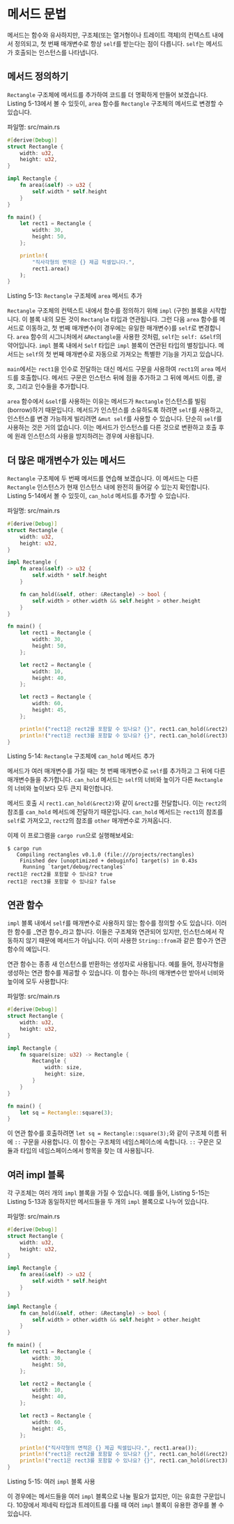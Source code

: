 # 메서드 문법

메서드는 함수와 유사하지만, 구조체(또는 열거형이나 트레이트 객체)의 컨텍스트 내에서 정의되고, 첫 번째 매개변수로 항상 `self`를 받는다는 점이 다릅니다. `self`는 메서드가 호출되는 인스턴스를 나타냅니다.

## 메서드 정의하기

`Rectangle` 구조체에 메서드를 추가하여 코드를 더 명확하게 만들어 보겠습니다. Listing 5-13에서 볼 수 있듯이, `area` 함수를 `Rectangle` 구조체의 메서드로 변경할 수 있습니다.

파일명: src/main.rs

```rust
#[derive(Debug)]
struct Rectangle {
    width: u32,
    height: u32,
}

impl Rectangle {
    fn area(&self) -> u32 {
        self.width * self.height
    }
}

fn main() {
    let rect1 = Rectangle {
        width: 30,
        height: 50,
    };

    println!(
        "직사각형의 면적은 {} 제곱 픽셀입니다.",
        rect1.area()
    );
}
```

Listing 5-13: `Rectangle` 구조체에 `area` 메서드 추가

`Rectangle` 구조체의 컨텍스트 내에서 함수를 정의하기 위해 `impl` (구현) 블록을 시작합니다. 이 블록 내의 모든 것이 `Rectangle` 타입과 연관됩니다. 그런 다음 `area` 함수를 메서드로 이동하고, 첫 번째 매개변수(이 경우에는 유일한 매개변수)를 `self`로 변경합니다. `area` 함수의 시그니처에서 `&Rectangle`을 사용한 것처럼, `self`는 `self: &Self`의 약어입니다. `impl` 블록 내에서 `Self` 타입은 `impl` 블록이 연관된 타입의 별칭입니다. 메서드는 `self`의 첫 번째 매개변수로 자동으로 가져오는 특별한 기능을 가지고 있습니다.

`main`에서는 `rect1`을 인수로 전달하는 대신 메서드 구문을 사용하여 `rect1`의 `area` 메서드를 호출합니다. 메서드 구문은 인스턴스 뒤에 점을 추가하고 그 뒤에 메서드 이름, 괄호, 그리고 인수들을 추가합니다.

`area` 함수에서 `&self`를 사용하는 이유는 메서드가 `Rectangle` 인스턴스를 빌림(borrow)하기 때문입니다. 메서드가 인스턴스를 소유하도록 하려면 `self`를 사용하고, 인스턴스를 변경 가능하게 빌리려면 `&mut self`를 사용할 수 있습니다. 단순히 `self`를 사용하는 것은 거의 없습니다. 이는 메서드가 인스턴스를 다른 것으로 변환하고 호출 후에 원래 인스턴스의 사용을 방지하려는 경우에 사용됩니다.

## 더 많은 매개변수가 있는 메서드

`Rectangle` 구조체에 두 번째 메서드를 연습해 보겠습니다. 이 메서드는 다른 `Rectangle` 인스턴스가 현재 인스턴스 내에 완전히 들어갈 수 있는지 확인합니다. Listing 5-14에서 볼 수 있듯이, `can_hold` 메서드를 추가할 수 있습니다.

파일명: src/main.rs

```rust
#[derive(Debug)]
struct Rectangle {
    width: u32,
    height: u32,
}

impl Rectangle {
    fn area(&self) -> u32 {
        self.width * self.height
    }

    fn can_hold(&self, other: &Rectangle) -> bool {
        self.width > other.width && self.height > other.height
    }
}

fn main() {
    let rect1 = Rectangle {
        width: 30,
        height: 50,
    };

    let rect2 = Rectangle {
        width: 10,
        height: 40,
    };

    let rect3 = Rectangle {
        width: 60,
        height: 45,
    };

    println!("rect1은 rect2를 포함할 수 있나요? {}", rect1.can_hold(&rect2));
    println!("rect1은 rect3를 포함할 수 있나요? {}", rect1.can_hold(&rect3));
}
```

Listing 5-14: `Rectangle` 구조체에 `can_hold` 메서드 추가

메서드가 여러 매개변수를 가질 때는 첫 번째 매개변수로 `self`를 추가하고 그 뒤에 다른 매개변수들을 추가합니다. `can_hold` 메서드는 `self`의 너비와 높이가 다른 `Rectangle`의 너비와 높이보다 모두 큰지 확인합니다.

메서드 호출 시 `rect1.can_hold(&rect2)`와 같이 `&rect2`를 전달합니다. 이는 `rect2`의 참조를 `can_hold` 메서드에 전달하기 때문입니다. `can_hold` 메서드는 `rect1`의 참조를 `self`로 가져오고, `rect2`의 참조를 `other` 매개변수로 가져옵니다.

이제 이 프로그램을 `cargo run`으로 실행해보세요:

```
$ cargo run
   Compiling rectangles v0.1.0 (file:///projects/rectangles)
    Finished dev [unoptimized + debuginfo] target(s) in 0.43s
     Running `target/debug/rectangles`
rect1은 rect2를 포함할 수 있나요? true
rect1은 rect3를 포함할 수 있나요? false
```

## 연관 함수

`impl` 블록 내에서 `self`를 매개변수로 사용하지 않는 함수를 정의할 수도 있습니다. 이러한 함수를 _연관 함수_라고 합니다. 이들은 구조체와 연관되어 있지만, 인스턴스에서 작동하지 않기 때문에 메서드가 아닙니다. 이미 사용한 `String::from`과 같은 함수가 연관 함수의 예입니다.

연관 함수는 종종 새 인스턴스를 반환하는 생성자로 사용됩니다. 예를 들어, 정사각형을 생성하는 연관 함수를 제공할 수 있습니다. 이 함수는 하나의 매개변수만 받아서 너비와 높이에 모두 사용합니다:

파일명: src/main.rs

```rust
#[derive(Debug)]
struct Rectangle {
    width: u32,
    height: u32,
}

impl Rectangle {
    fn square(size: u32) -> Rectangle {
        Rectangle {
            width: size,
            height: size,
        }
    }
}

fn main() {
    let sq = Rectangle::square(3);
}
```

이 연관 함수를 호출하려면 `let sq = Rectangle::square(3);`와 같이 구조체 이름 뒤에 `::` 구문을 사용합니다. 이 함수는 구조체의 네임스페이스에 속합니다. `::` 구문은 모듈과 타입의 네임스페이스에서 항목을 찾는 데 사용됩니다.

## 여러 impl 블록

각 구조체는 여러 개의 `impl` 블록을 가질 수 있습니다. 예를 들어, Listing 5-15는 Listing 5-13과 동일하지만 메서드들을 두 개의 `impl` 블록으로 나누어 있습니다.

파일명: src/main.rs

```rust
#[derive(Debug)]
struct Rectangle {
    width: u32,
    height: u32,
}

impl Rectangle {
    fn area(&self) -> u32 {
        self.width * self.height
    }
}

impl Rectangle {
    fn can_hold(&self, other: &Rectangle) -> bool {
        self.width > other.width && self.height > other.height
    }
}

fn main() {
    let rect1 = Rectangle {
        width: 30,
        height: 50,
    };

    let rect2 = Rectangle {
        width: 10,
        height: 40,
    };

    let rect3 = Rectangle {
        width: 60,
        height: 45,
    };

    println!("직사각형의 면적은 {} 제곱 픽셀입니다.", rect1.area());
    println!("rect1은 rect2를 포함할 수 있나요? {}", rect1.can_hold(&rect2));
    println!("rect1은 rect3를 포함할 수 있나요? {}", rect1.can_hold(&rect3));
}
```

Listing 5-15: 여러 `impl` 블록 사용

이 경우에는 메서드들을 여러 `impl` 블록으로 나눌 필요가 없지만, 이는 유효한 구문입니다. 10장에서 제네릭 타입과 트레이트를 다룰 때 여러 `impl` 블록이 유용한 경우를 볼 수 있습니다.
